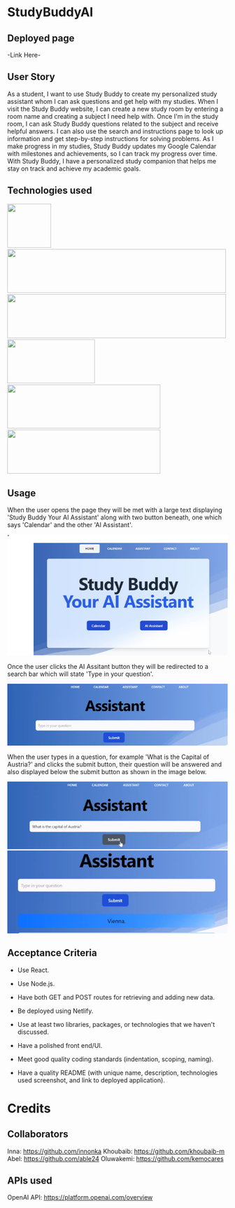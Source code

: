 # StudyBuddyAI

## Deployed page 

-Link Here-

## User Story

As a student, I want to use Study Buddy to create my personalized study assistant whom I can ask questions and get help with my studies. When I visit the Study Buddy website, I can create a new study room by entering a room name and creating a subject I need help with. Once I'm in the study room, I can ask Study Buddy questions related to the subject and receive helpful answers. I can also use the search and instructions page to look up information and get step-by-step instructions for solving problems. As I make progress in my studies, Study Buddy updates my Google Calendar with milestones and achievements, so I can track my progress over time. With Study Buddy, I have a personalized study companion that helps me stay on track and achieve my academic goals.

## Technologies used

<img src="https://cdn.freebiesupply.com/logos/large/2x/react-1-logo-png-transparent.png" width="100" height="100">

<img src="https://upload.wikimedia.org/wikipedia/commons/9/95/Tailwind_CSS_logo.svg" width="500" height="100">

<img src="https://upload.wikimedia.org/wikipedia/commons/4/4d/OpenAI_Logo.svg" width="500" height="100">

<img src="https://miro.medium.com/v2/resize:fit:720/format:webp/1*HeUOgmhMg2bGqhTtbCju1w.png" width="200" height="100">

<img src="https://upload.wikimedia.org/wikipedia/commons/b/b8/Netlify_logo.svg" width="350" height="100">

<img src="https://upload.wikimedia.org/wikipedia/commons/7/7e/Node.js_logo_2015.svg" width="350" height="100">

## Usage

When the user opens the page they will be met with a large text displaying 'Study Buddy Your AI Assistant' along with two button beneath, one which says 'Calendar' and the other 'AI Assistant'.

![Alt text](images/homepage.png)

Once the user clicks the AI Assitant button they will be redirected to a search bar which will state 'Type in your question'. 

![Alt text](images/searchbar.png)

When the user types in a question, for example 'What is the Capital of Austria?' and clicks the submit button, their question will be answered and also displayed below the submit button as shown in the image below.

![Alt text](images/examplequestion.png)
![Alt text](images/answer.png)

## Acceptance Criteria

- Use React.

- Use Node.js.

- Have both GET and POST routes for retrieving and adding new data.

- Be deployed using Netlify.

- Use at least two libraries, packages, or technologies that we haven't discussed.

- Have a polished front end/UI.

- Meet good quality coding standards (indentation, scoping, naming).

- Have a quality README (with unique name, description, technologies used screenshot, and link to deployed application).

# Credits

## Collaborators

Inna: https://github.com/innonka
Khoubaib: https://github.com/khoubaib-m
Abel: https://github.com/able24
Oluwakemi: https://github.com/kemocares

## APIs used

OpenAI API: https://platform.openai.com/overview
